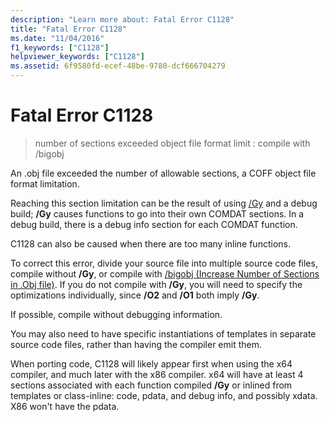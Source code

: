 ```yaml
---
description: "Learn more about: Fatal Error C1128"
title: "Fatal Error C1128"
ms.date: "11/04/2016"
f1_keywords: ["C1128"]
helpviewer_keywords: ["C1128"]
ms.assetid: 6f9580fd-ecef-48be-9780-dcf666704279
---
```

# Fatal Error C1128

> number of sections exceeded object file format limit : compile with /bigobj

An .obj file exceeded the number of allowable sections, a COFF object file format limitation.

Reaching this section limitation can be the result of using [/Gy](../../build/reference/gy-enable-function-level-linking.md) and a debug build; **/Gy** causes functions to go into their own COMDAT sections. In a debug build, there is a debug info section for each COMDAT function.

C1128 can also be caused when there are too many inline functions.

To correct this error, divide your source file into multiple source code files, compile without **/Gy**, or compile with [/bigobj (Increase Number of Sections in .Obj file)](../../build/reference/bigobj-increase-number-of-sections-in-dot-obj-file.md).  If you do not compile with **/Gy**, you will need to specify the optimizations individually, since **/O2** and **/O1** both imply **/Gy**.

If possible, compile without debugging information.

You may also need to have specific instantiations of templates in separate source code files, rather than having the compiler emit them.

When porting code, C1128 will likely appear first when using the x64 compiler, and much later with the x86 compiler. x64 will have at least 4 sections associated with each function compiled **/Gy** or inlined from templates or class-inline: code, pdata, and debug info, and possibly xdata.  X86 won't have the pdata.
